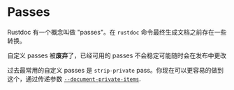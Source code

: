 # Passes

Rustdoc 有一个概念叫做 "passes"。在 `rustdoc` 命令最终生成文档之前存在一些转换。

自定义 passes 被**废弃**了，已经可用的 passes 不会稳定可能随时会在发布中更改

过去最常用的自定义 passes 是 `strip-private` pass。你现在可以更容易的做到这个，通过传递参数 [`--document-private-items`](./unstable-features.md#--document-private-items).
